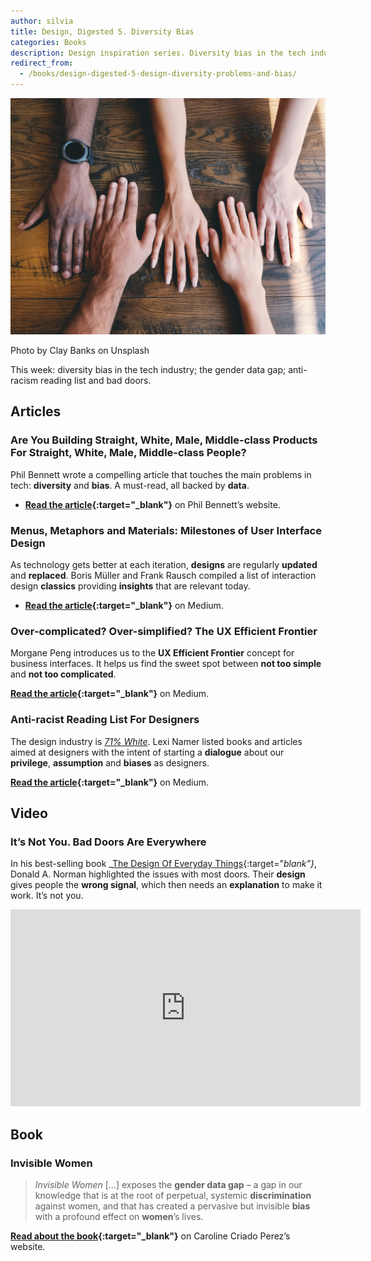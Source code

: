 ```yaml
---
author: silvia
title: Design, Digested 5. Diversity Bias
categories: Books
description: Design inspiration series. Diversity bias in the tech industry; the gender data gap; anti-racism reading list and bad doors.
redirect_from:
  - /books/design-digested-5-design-diversity-problems-and-bias/
---
```

![Design, Digested #5: Diversity Bias](/assets/images/design-digested-5.jpg)

Photo by Clay Banks on Unsplash

This week: diversity bias in the tech industry; the gender data gap; anti-racism reading list and bad doors.

## Articles

### Are You Building Straight, White, Male, Middle-class Products For Straight, White, Male, Middle-class People?

Phil Bennett wrote a compelling article that touches the main problems in tech: **diversity** and **bias**. A must-read, all backed by **data**.

* **[Read the article](https://www.softwareiseasypeoplearehard.com/are-you-building-straight-white-male-middle-class-products-for-straight-white-male-middle-class-people/){:target="_blank"}** on Phil Bennett’s website.

### Menus, Metaphors and Materials: Milestones of User Interface Design

As technology gets better at each iteration, **designs** are regularly **updated** and **replaced**. Boris Müller and Frank Rausch compiled a list of interaction design **classics** providing **insights** that are relevant today.

* **[Read the article](https://medium.com/@borism/menus-metaphors-and-materials-milestones-of-user-interface-design-f3f75481c46c){:target="_blank"}** on Medium.

### Over-complicated? Over-simplified? The UX Efficient Frontier

Morgane Peng introduces us to the **UX Efficient Frontier** concept for business interfaces. It helps us find the sweet spot between **not too simple** and **not too complicated**.

**[Read the article](https://uxdesign.cc/over-complicated-over-simplified-the-ux-efficient-frontier-561d7773bc6b){:target="_blank"}** on Medium.

### Anti-racist Reading List For Designers

The design industry is [_71% White_](https://designcensus.org/). Lexi Namer listed books and articles aimed at designers with the intent of starting a **dialogue** about our **privilege**, **assumption** and **biases** as designers.

**[Read the article](https://uxdesign.cc/anti-racist-reading-list-for-designers-e51b3ac4bd0){:target="_blank"}** on Medium.

## Video

### It’s Not You. Bad Doors Are Everywhere

In his best-selling book _[The Design Of Everyday Things](https://www.goodreads.com/book/show/840.The_Design_of_Everyday_Things){:target="_blank"}_, Donald A. Norman highlighted the issues with most doors. Their **design** gives people the **wrong signal**, which then needs an **explanation** to make it work. It’s not you.

<iframe width="560" height="315" src="https://www.youtube.com/embed/yY96hTb8WgI" title="YouTube video player" frameborder="0" allow="accelerometer; autoplay; clipboard-write; encrypted-media; gyroscope; picture-in-picture" allowfullscreen></iframe>

## Book

### Invisible Women

> _Invisible Women_ […] exposes the **gender data gap** – a gap in our knowledge that is at the root of perpetual, systemic **discrimination** against women, and that has created a pervasive but invisible **bias** with a profound effect on **women**’s lives.

**[Read about the book](https://www.carolinecriadoperez.com/books){:target="_blank"}** on Caroline Criado Perez’s website.
